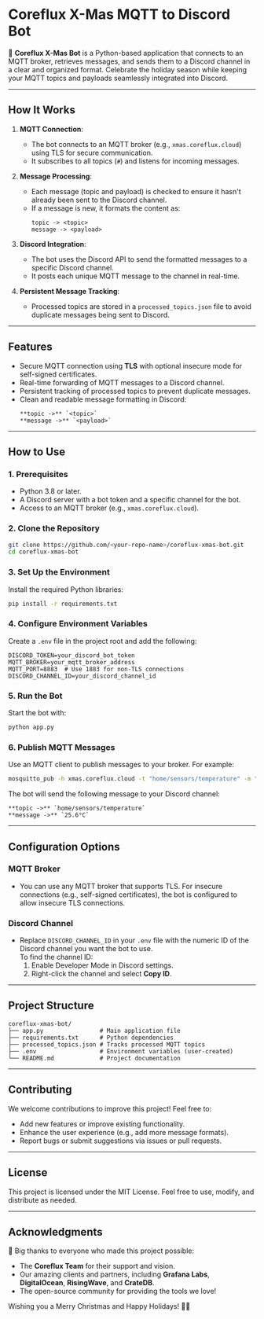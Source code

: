 # **Coreflux X-Mas MQTT to Discord Bot**

🎄 **Coreflux X-Mas Bot** is a Python-based application that connects to an MQTT broker, retrieves messages, and sends them to a Discord channel in a clear and organized format. Celebrate the holiday season while keeping your MQTT topics and payloads seamlessly integrated into Discord.

---

## **How It Works**

1. **MQTT Connection**:
   - The bot connects to an MQTT broker (e.g., `xmas.coreflux.cloud`) using TLS for secure communication.
   - It subscribes to all topics (`#`) and listens for incoming messages.

2. **Message Processing**:
   - Each message (topic and payload) is checked to ensure it hasn't already been sent to the Discord channel.
   - If a message is new, it formats the content as:
     ```
     topic -> <topic>
     message -> <payload>
     ```

3. **Discord Integration**:
   - The bot uses the Discord API to send the formatted messages to a specific Discord channel.
   - It posts each unique MQTT message to the channel in real-time.

4. **Persistent Message Tracking**:
   - Processed topics are stored in a `processed_topics.json` file to avoid duplicate messages being sent to Discord.

---

## **Features**

- Secure MQTT connection using **TLS** with optional insecure mode for self-signed certificates.
- Real-time forwarding of MQTT messages to a Discord channel.
- Persistent tracking of processed topics to prevent duplicate messages.
- Clean and readable message formatting in Discord:
  ```
  **topic ->** `<topic>`
  **message ->** `<payload>`
  ```

---

## **How to Use**

### **1. Prerequisites**
- Python 3.8 or later.
- A Discord server with a bot token and a specific channel for the bot.
- Access to an MQTT broker (e.g., `xmas.coreflux.cloud`).

### **2. Clone the Repository**
```bash
git clone https://github.com/<your-repo-name>/coreflux-xmas-bot.git
cd coreflux-xmas-bot
```

### **3. Set Up the Environment**
Install the required Python libraries:
```bash
pip install -r requirements.txt
```

### **4. Configure Environment Variables**
Create a `.env` file in the project root and add the following:
```env
DISCORD_TOKEN=your_discord_bot_token
MQTT_BROKER=your_mqtt_broker_address
MQTT_PORT=8883  # Use 1883 for non-TLS connections
DISCORD_CHANNEL_ID=your_discord_channel_id
```

### **5. Run the Bot**
Start the bot with:
```bash
python app.py
```

### **6. Publish MQTT Messages**
Use an MQTT client to publish messages to your broker. For example:
```bash
mosquitto_pub -h xmas.coreflux.cloud -t "home/sensors/temperature" -m "25.6°C"
```

The bot will send the following message to your Discord channel:
```
**topic ->** `home/sensors/temperature`
**message ->** `25.6°C`
```

---

## **Configuration Options**

### **MQTT Broker**
- You can use any MQTT broker that supports TLS. For insecure connections (e.g., self-signed certificates), the bot is configured to allow insecure TLS connections.

### **Discord Channel**
- Replace `DISCORD_CHANNEL_ID` in your `.env` file with the numeric ID of the Discord channel you want the bot to use.  
  To find the channel ID:
  1. Enable Developer Mode in Discord settings.
  2. Right-click the channel and select **Copy ID**.

---

## **Project Structure**

```
coreflux-xmas-bot/
├── app.py                # Main application file
├── requirements.txt      # Python dependencies
├── processed_topics.json # Tracks processed MQTT topics
├── .env                  # Environment variables (user-created)
└── README.md             # Project documentation
```

---

## **Contributing**

We welcome contributions to improve this project! Feel free to:
- Add new features or improve existing functionality.
- Enhance the user experience (e.g., add more message formats).
- Report bugs or submit suggestions via issues or pull requests.

---

## **License**

This project is licensed under the MIT License. Feel free to use, modify, and distribute as needed.

---

## **Acknowledgments**

🎅 Big thanks to everyone who made this project possible:
- The **Coreflux Team** for their support and vision.
- Our amazing clients and partners, including **Grafana Labs**, **DigitalOcean**, **RisingWave**, and **CrateDB**.
- The open-source community for providing the tools we love!

Wishing you a Merry Christmas and Happy Holidays! 🎁🎄

